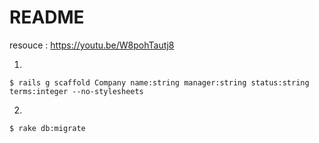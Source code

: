 # README
resouce : https://youtu.be/W8pohTautj8


1.

    $ rails g scaffold Company name:string manager:string status:string terms:integer --no-stylesheets

2.

    $ rake db:migrate
